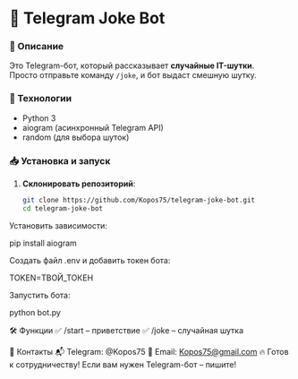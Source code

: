 # 🤖 Telegram Joke Bot

### 📌 Описание  
Это Telegram-бот, который рассказывает **случайные IT-шутки**.  
Просто отправьте команду `/joke`, и бот выдаст смешную шутку.  

### 🚀 Технологии  
- Python 3  
- aiogram (асинхронный Telegram API)  
- random (для выбора шуток)  

### 📥 Установка и запуск  
1. **Склонировать репозиторий**:  
   ```bash
   git clone https://github.com/Kopos75/telegram-joke-bot.git
   cd telegram-joke-bot

Установить зависимости:

pip install aiogram

Создать файл .env и добавить токен бота:

TOKEN=ТВОЙ_ТОКЕН

Запустить бота:

python bot.py

🛠 Функции
✅ /start – приветствие
✅ /joke – случайная шутка

📩 Контакты
📬 Telegram: @Kopos75
📩 Email: Kopos75@gmail.com
🔥 Готов к сотрудничеству! Если вам нужен Telegram-бот – пишите!
